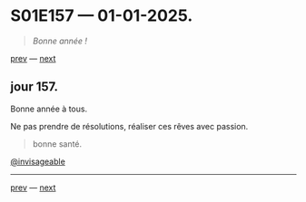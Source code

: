 # S01E157 — 01-01-2025.

> *Bonne année !*

[prev](S01E156-31-12-2024.md) — [next](S01E158-02-01-2025.md)     

## jour 157.

Bonne année à tous. 

Ne pas prendre de résolutions, réaliser ces rêves avec passion.

> bonne santé.

[@invisageable](https://twitter.com/invisageable)   

---

[prev](S01E156-31-12-2024.md) — [next](S01E158-02-01-2025.md)   
